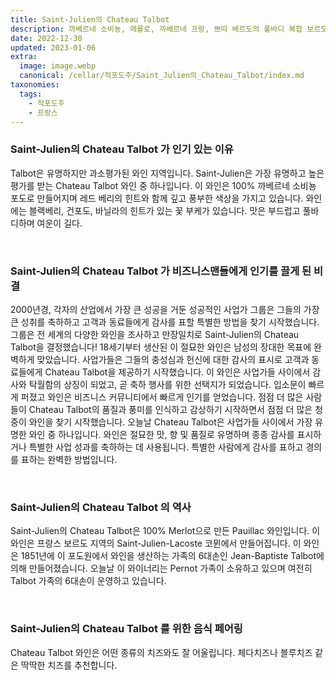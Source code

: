 ```yaml
---
title: Saint-Julien의 Chateau Talbot
description: 까베르네 소비뇽, 메를로, 까베르네 프랑, 쁘띠 베르도의 풀바디 복합 보르도 블렌드는 잘 익은 블랙베리와 카시스 향과 담배와 삼나무의 힌트가 어우러져 흥미진진하고 기억에 남을 와인 경험을 선사합니다.
date: 2022-12-30
updated: 2023-01-06
extra:
  image: image.webp
  canonical: /cellar/적포도주/Saint_Julien의_Chateau_Talbot/index.md
taxonomies:
  tags: 
    - 적포도주
    - 프랑스
---
```



### Saint-Julien의 Chateau Talbot 가 인기 있는 이유

Talbot은 유명하지만 과소평가된 와인 지역입니다. Saint-Julien은 가장 유명하고 높은 평가를 받는 Chateau Talbot 와인 중 하나입니다. 이 와인은 100% 까베르네 소비뇽 포도로 만들어지며 레드 베리의 힌트와 함께 깊고 풍부한 색상을 가지고 있습니다. 와인에는 블랙베리, 건포도, 바닐라의 힌트가 있는 꽃 부케가 있습니다. 맛은 부드럽고 풀바디하며 여운이 길다.

&nbsp;  

### Saint-Julien의 Chateau Talbot 가 비즈니스맨들에게 인기를 끌게 된 비결

2000년경, 각자의 산업에서 가장 큰 성공을 거둔 성공적인 사업가 그룹은 그들의 가장 큰 성취를 축하하고 고객과 동료들에게 감사를 표할 특별한 방법을 찾기 시작했습니다. 그룹은 전 세계의 다양한 와인을 조사하고 만장일치로 Saint-Julien의 Chateau Talbot을 결정했습니다! 18세기부터 생산된 이 절묘한 와인은 남성의 장대한 목표에 완벽하게 맞았습니다. 사업가들은 그들의 충성심과 헌신에 대한 감사의 표시로 고객과 동료들에게 Chateau Talbot을 제공하기 시작했습니다. 이 와인은 사업가들 사이에서 감사와 탁월함의 상징이 되었고, 곧 축하 행사를 위한 선택지가 되었습니다. 입소문이 빠르게 퍼졌고 와인은 비즈니스 커뮤니티에서 빠르게 인기를 얻었습니다. 점점 더 많은 사람들이 Chateau Talbot의 품질과 풍미를 인식하고 감상하기 시작하면서 점점 더 많은 청중이 와인을 찾기 시작했습니다. 오늘날 Chateau Talbot은 사업가들 사이에서 가장 유명한 와인 중 하나입니다. 와인은 절묘한 맛, 향 및 품질로 유명하며 종종 감사를 표시하거나 특별한 사업 성과를 축하하는 데 사용됩니다. 특별한 사람에게 감사를 표하고 경의를 표하는 완벽한 방법입니다.

&nbsp;  

### Saint-Julien의 Chateau Talbot 의 역사

Saint-Julien의 Chateau Talbot은 100% Merlot으로 만든 Pauillac 와인입니다. 이 와인은 프랑스 보르도 지역의 Saint-Julien-Lacoste 코뮌에서 만들어집니다. 이 와인은 1851년에 이 포도원에서 와인을 생산하는 가족의 6대손인 Jean-Baptiste Talbot에 의해 만들어졌습니다. 오늘날 이 와이너리는 Pernot 가족이 소유하고 있으며 여전히 Talbot 가족의 6대손이 운영하고 있습니다.

&nbsp;  

### Saint-Julien의 Chateau Talbot 를 위한 음식 페어링

Chateau Talbot 와인은 어떤 종류의 치즈와도 잘 어울립니다. 체다치즈나 블루치즈 같은 딱딱한 치즈를 추천합니다.

&nbsp;  
